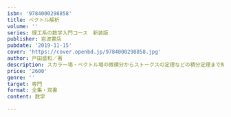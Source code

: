 ```yaml
---
isbn: '9784000298858'
title: ベクトル解析
volume: ''
series: 理工系の数学入門コース　新装版
publisher: 岩波書店
pubdate: '2019-11-15'
cover: 'https://cover.openbd.jp/9784000298858.jpg'
author: 戸田盛和／著
description: スカラー場・ベクトル場の微積分からストークスの定理などの積分定理まで解説．ロングセラーの新装版．
price: '2600'
genre: ''
target: 専門
format: 全集・双書
content: 数学

---
```

